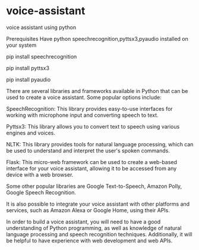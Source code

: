 # voice-assistant
voice assistant using python

Prerequisites
Have python speechrecognition,pyttsx3,pyaudio installed on your system

pip install speechrecognition

pip install pyttsx3

pip install pyaudio




There are several libraries and frameworks available in Python that can be used to create a voice assistant. Some popular options include:

SpeechRecognition: This library provides easy-to-use interfaces for working with microphone input and converting speech to text.

Pyttsx3: This library allows you to convert text to speech using various engines and voices.

NLTK: This library provides tools for natural language processing, which can be used to understand and interpret the user's spoken commands.

Flask: This micro-web framework can be used to create a web-based interface for your voice assistant, allowing it to be accessed from any device with a web browser.

Some other popular libraries are Google Text-to-Speech, Amazon Polly, Google Speech Recognition.

It is also possible to integrate your voice assistant with other platforms and services, such as Amazon Alexa or Google Home, using their APIs.

In order to build a voice assistant, you will need to have a good understanding of Python programming, as well as knowledge of natural language processing and speech recognition techniques. Additionally, it will be helpful to have experience with web development and web APIs.
